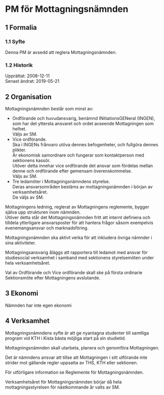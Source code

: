 # PM för Mottagningsnämnden

## 1 Formalia

### 1.1 Syfte

Denna PM är avsedd att reglera Mottagningsnämnden.

### 1.2 Historik

Upprättat: 2008-12-11  
Senast ändrat: 2019-05-21

## 2 Organisation

Mottagningsnämnden består som minst av:

-   Ordförande och huvudansvarig, benämnd INitiationsGENeral (INGEN), som har det yttersta ansvaret och ordet avseende Mottagningen som helhet.  
    Väljs av SM.
-   Vice ordförande.  
    Ska i INGENs frånvaro utöva dennes befogenheter, och fullgöra dennes plikter.  
    Är ekonomisk samordnare och fungerar som kontaktperson med sektionens kassör.  
    Utöver detta innehar vice ordförande det ansvar som fördelas mellan denne och ordförande efter gemensam överenskommelse.  
    Väljs av SM.
-   Tre ledamöter i Mottagningsnämndens styrelse.  
    Deras ansvarsområden bestäms av mottagningsnämnden i början av verksamhetsåret.  
    De väljs av SM.

Mottagningens ledning, reglerat av Mottagningens reglemente, bygger själva upp strukturen inom nämnden.  
Utöver detta står det Mottagningsnämnden fritt att internt definiera och tilldela ytterligare ansvarsposter för att hantera frågor såsom exempelvis evenemangsansvar och marknadsföring.

Mottagningsnämnden ska aktivt verka för att inkludera övriga nämnder i sina aktiviteter.

Mottagningsansvarig åläggs att rapportera till ledamot med ansvar för studiesocial verksamhet i samband med sektionens styrelsemöten under hela verksamhetsåret.

Val av Ordförande och Vice ordförande skall ske på första ordinarie Sektionsmöte efter Mottagningens avslutande.

## 3 Ekonomi

Nämnden har inte egen ekonomi

## 4 Verksamhet

Mottagningsnämndens syfte är att ge nyantagna studenter till samtliga program vid KTH i Kista bästa möjliga start på sin studietid.

Mottagningsnämnden skall utarbeta, planera och genomföra Mottagningen.

Det är nämndens ansvar att tillse att Mottagningen i sitt utförande inte strider mot gällande regler uppsatta av THS, KTH eller sektionen.

För utförligare information se Reglemente för Mottagningsnämnden.

Verksamhetsåret för Mottagningsnämnden börjar då hela mottagningsstyrelsen för nästkommande år valts av SM.
